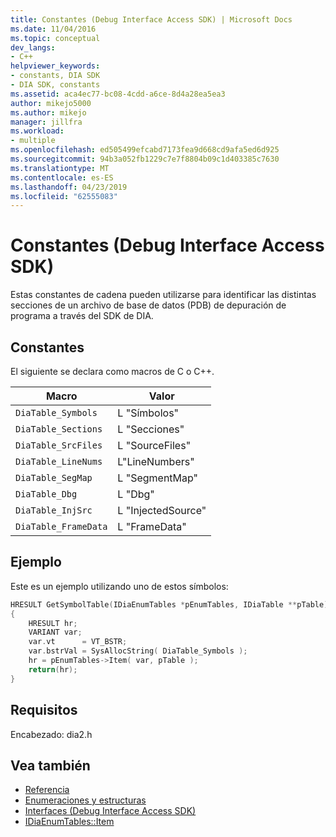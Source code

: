 ```yaml
---
title: Constantes (Debug Interface Access SDK) | Microsoft Docs
ms.date: 11/04/2016
ms.topic: conceptual
dev_langs:
- C++
helpviewer_keywords:
- constants, DIA SDK
- DIA SDK, constants
ms.assetid: aca4ec77-bc08-4cdd-a6ce-8d4a28ea5ea3
author: mikejo5000
ms.author: mikejo
manager: jillfra
ms.workload:
- multiple
ms.openlocfilehash: ed505499efcabd7173fea9d668cd9afa5ed6d925
ms.sourcegitcommit: 94b3a052fb1229c7e7f8804b09c1d403385c7630
ms.translationtype: MT
ms.contentlocale: es-ES
ms.lasthandoff: 04/23/2019
ms.locfileid: "62555083"
---
```

# <a name="constants-debug-interface-access-sdk"></a>Constantes (Debug Interface Access SDK)
Estas constantes de cadena pueden utilizarse para identificar las distintas secciones de un archivo de base de datos (PDB) de depuración de programa a través del SDK de DIA.

## <a name="constants"></a>Constantes
El siguiente se declara como macros de C o C++.

|Macro|Valor|
|-----------|-----------|
|`DiaTable_Symbols`|L "Símbolos"|
|`DiaTable_Sections`|L "Secciones"|
|`DiaTable_SrcFiles`|L "SourceFiles"|
|`DiaTable_LineNums`|L"LineNumbers"|
|`DiaTable_SegMap`|L "SegmentMap"|
|`DiaTable_Dbg`|L "Dbg"|
|`DiaTable_InjSrc`|L "InjectedSource"|
|`DiaTable_FrameData`|L "FrameData"|

## <a name="example"></a>Ejemplo
Este es un ejemplo utilizando uno de estos símbolos:

```C++
HRESULT GetSymbolTable(IDiaEnumTables *pEnumTables, IDiaTable **pTable)
{
    HRESULT hr;
    VARIANT var;
    var.vt      = VT_BSTR;
    var.bstrVal = SysAllocString( DiaTable_Symbols );
    hr = pEnumTables->Item( var, pTable );
    return(hr);
}
```

## <a name="requirements"></a>Requisitos
Encabezado: dia2.h

## <a name="see-also"></a>Vea también
- [Referencia](../../debugger/debug-interface-access/debug-interface-access-sdk-reference.md)
- [Enumeraciones y estructuras](../../debugger/debug-interface-access/enumerations-and-structures.md)
- [Interfaces (Debug Interface Access SDK)](../../debugger/debug-interface-access/interfaces-debug-interface-access-sdk.md)
- [IDiaEnumTables::Item](../../debugger/debug-interface-access/idiaenumtables-item.md)
